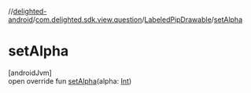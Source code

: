 //[delighted-android](../../../index.md)/[com.delighted.sdk.view.question](../index.md)/[LabeledPipDrawable](index.md)/[setAlpha](set-alpha.md)

# setAlpha

[androidJvm]\
open override fun [setAlpha](set-alpha.md)(alpha: [Int](https://kotlinlang.org/api/latest/jvm/stdlib/kotlin/-int/index.html))
